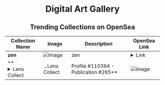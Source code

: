 <div align="center">

# Digital Art Gallery

## Trending Collections on OpenSea

| Collection Name                       | Image                                                                                     | Description                       | OpenSea Link                                                                                          |
|---------------------------------------|-------------------------------------------------------------------------------------------|-----------------------------------|--------------------------------------------------------------------------------------------------------|
| **zen** | ![Image](https://i.seadn.io/s/raw/files/caa03d1497f57f5be1d7789ac38c8bf1.jpg?w=500&auto=format?w=200&auto=format) | zen | <details><summary>Link</summary>[zen](https://opensea.io/collection/zen-72)</details> |
| **<details><summary>Lens Collect | ...</summary>Lens Collect | Profile #110394 - Publication #265</details>** | ![Image](https://i.seadn.io/s/raw/files/6cd75ba7e774e4e2aa08890b6d32bf1b.png?w=500&auto=format?w=200&auto=format) |  | <details><summary>Link</summary>[Lens Collect | Profile #110394 - Publication #265](https://opensea.io/collection/lens-collect-profile-110394-publication-265)</details> |

</div>